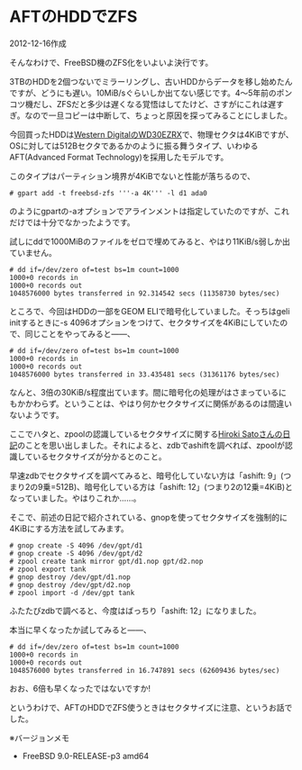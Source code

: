 # AFTのHDDでZFS

2012-12-16作成

そんなわけで、FreeBSD機のZFS化をいよいよ決行です。

3TBのHDDを2個つないでミラーリングし、古いHDDからデータを移し始めたんですが、どうにも遅い。10MiB/sぐらいしか出てない感じです。4～5年前のポンコツ機だし、ZFSだと多少は遅くなる覚悟はしてたけど、さすがにこれは遅すぎ。なので一旦コピーは中断して、ちょっと原因を探ってみることにしました。

今回買ったHDDは[Western DigitalのWD30EZRX](http://www.wdc.com/global/products/specs/?driveID=927&language=6)で、物理セクタは4KiBですが、OSに対しては512Bセクタであるかのように振る舞うタイプ、いわゆるAFT(Advanced Format Technology)を採用したモデルです。

このタイプはパーティション境界が4KiBでないと性能が落ちるので、

```console
# gpart add -t freebsd-zfs '''-a 4K''' -l d1 ada0
```

のようにgpartの-aオプションでアラインメントは指定していたのですが、これだけでは十分でなかったようです。

試しにddで1000MiBのファイルをゼロで埋めてみると、やはり11KiB/s弱しか出ていません。

```console
# dd if=/dev/zero of=test bs=1m count=1000
1000+0 records in
1000+0 records out
1048576000 bytes transferred in 92.314542 secs (11358730 bytes/sec)
```

ところで、今回はHDDの一部をGEOM ELIで暗号化していました。そっちはgeli initするときに-s 4096オプションをつけて、セクタサイズを4KiBにしていたので、同じことをやってみると――、

```console
# dd if=/dev/zero of=test bs=1m count=1000
1000+0 records in
1000+0 records out
1048576000 bytes transferred in 33.435481 secs (31361176 bytes/sec)
```

なんと、3倍の30KiB/s程度出ています。間に暗号化の処理がはさまっているにもかかわらず。ということは、やはり何かセクタサイズに関係があるのは間違いないようです。

ここでハタと、zpoolの認識しているセクタサイズに関する[Hiroki Satoさんの日記](https://www.allbsd.org/~hrs/diary/201109.html)のことを思い出しました。それによると、zdbでashiftを調べれば、zpoolが認識しているセクタサイズが分かるとのこと。

早速zdbでセクタサイズを調べてみると、暗号化していない方は「ashift: 9」(つまり2の9乗=512B)、暗号化している方は「ashift: 12」(つまり2の12乗=4KiB)となっていました。やはりこれか……。

そこで、前述の日記で紹介されている、gnopを使ってセクタサイズを強制的に4KiBにする方法を試してみます。

```console
# gnop create -S 4096 /dev/gpt/d1
# gnop create -S 4096 /dev/gpt/d2
# zpool create tank mirror gpt/d1.nop gpt/d2.nop
# zpool export tank
# gnop destroy /dev/gpt/d1.nop
# gnop destroy /dev/gpt/d2.nop
# zpool import -d /dev/gpt tank
```

ふたたびzdbで調べると、今度はばっちり「ashift: 12」になりました。

本当に早くなったか試してみると――、

```console
# dd if=/dev/zero of=test bs=1m count=1000
1000+0 records in
1000+0 records out
1048576000 bytes transferred in 16.747891 secs (62609436 bytes/sec)
```

おお、6倍も早くなったではないですか!

というわけで、AFTのHDDでZFS使うときはセクタサイズに注意、というお話でした。

※バージョンメモ

- FreeBSD 9.0-RELEASE-p3 amd64
